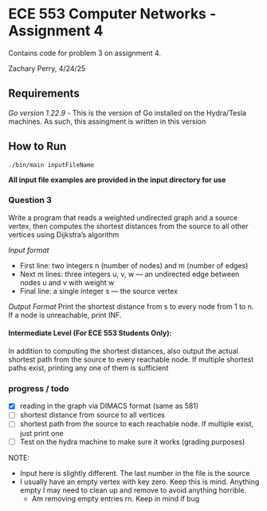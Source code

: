 # ECE 553 Computer Networks - Assignment 4 
Contains code for problem 3 on assignment 4.

Zachary Perry, 4/24/25

## Requirements
*Go version 1.22.9* - This is the version of Go installed on the Hydra/Tesla machines. As such, this assingment is written in this version

## How to Run
```
./bin/main inputFileName
```
**All input file examples are provided in the input directory for use**


### Question 3
Write a program that reads a weighted undirected graph and a source vertex, then computes the shortest distances from the source to all other vertices using Dijkstra’s algorithm

*Input format*
- First line: two integers n (number of nodes) and m (number of edges)
- Next m lines: three integers u, v, w — an undirected edge between nodes u and v with weight w
- Final line: a single integer s — the source vertex

*Output Format*
Print the shortest distance from s to every node from 1 to n. If a node is unreachable, print INF.

#### Intermediate Level (For ECE 553 Students Only):
In addition to computing the shortest distances, also output the actual shortest path from the source to every reachable node. If multiple shortest paths exist, printing any one of them is sufficient


### progress / todo
- [x] reading in the graph via DIMACS format (same as 581) 
- [ ] shortest distance from source to all vertices
- [ ] shortest path from the source to each reachable node. If multiple exist, just print one
- [ ] Test on the hydra machine to make sure it works (grading purposes)

NOTE: 
- Input here is slightly different. The last number in the file is the source
- I usually have an empty vertex with key zero. Keep this is mind. Anything empty I may need to clean up and remove to avoid anything horrible. 
    - Am removing empty entries rn. Keep in mind if bug
